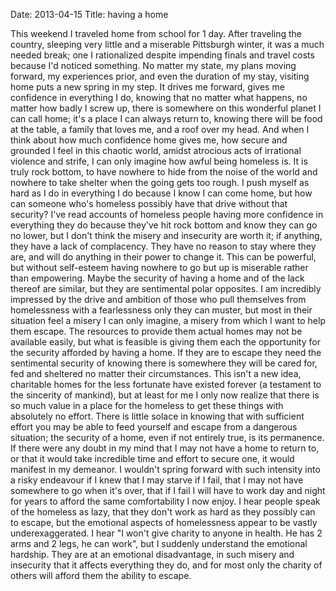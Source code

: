 Date: 2013-04-15
Title: having a home

This weekend I traveled home from school for 1 day. After traveling the country, sleeping very little and a miserable Pittsburgh winter, it was a much needed break; one I rationalized despite impending finals and travel costs because I'd noticed something. No matter my state, my plans moving forward, my experiences prior, and even the duration of my stay, visiting home puts a new spring in my step. It drives me forward, gives me confidence in everything I do, knowing that no matter what happens, no matter how badly I screw up, there is somewhere on this wonderful planet I can call home; it's a place I can always return to, knowing there will be food at the table, a family that loves me, and a roof over my head. And when I think about how much confidence home gives me, how secure and grounded I feel in this chaotic world, amidst atrocious acts of irrational violence and strife, I can only imagine how awful being homeless is. 
It is truly rock bottom, to have nowhere to hide from the noise of the world and nowhere to take shelter when the going gets too rough. I push myself as hard as I do in everything I do because I know I can come home, but how can someone who's homeless possibly have that drive without that security? I've read accounts of homeless people having more confidence in everything they do because they've hit rock bottom and know they can go no lower, but I don't think the misery and insecurity are worth it; if anything, they have a lack of complacency. They have no reason to stay where they are, and will do anything in their power to change it. This can be powerful, but without self-esteem having nowhere to go but up is miserable rather than empowering. Maybe the security of having a home and of the lack thereof are similar, but they are sentimental polar opposites. I am incredibly impressed by the drive and ambition of those who pull themselves from homelessness with a fearlessness only they can muster, but most in their situation feel a misery I can only imagine, a misery from which I want to help them escape. 
The resources to provide them actual homes may not be available easily, but what is feasible is giving them each the opportunity for the security afforded by having a home. If they are to escape they need the sentimental security of knowing there is somewhere they will be cared for, fed and sheltered no matter their circumstances. This isn't a new idea, charitable homes for the less fortunate have existed forever (a testament to the sincerity of mankind), but at least for me I only now realize that there is so much value in a place for the homeless to get these things with absolutely no effort. There is little solace in knowing that with sufficient effort you may be able to feed yourself and escape from a dangerous situation; the security of a home, even if not entirely true, is its permanence. If there were any doubt in my mind that I may not have a home to return to, or that it would take incredible time and effort to secure one, it would manifest in my demeanor. I wouldn't spring forward with such intensity into a risky endeavour if I knew that I may starve if I fail, that I may not have somewhere to go when it's over, that if I fail I will have to work day and night for years to afford the same comfortability I now enjoy. I hear people speak of the homeless as lazy, that they don't work as hard as they possibly can to escape, but the emotional aspects of homelessness appear to be vastly underexaggerated. I hear "I won't give charity to anyone in health. He has 2 arms and 2 legs, he can work", but I suddenly understand the emotional hardship. They are at an emotional disadvantage, in such misery and insecurity that it affects everything they do, and for most only the charity of others will afford them the ability to escape.
